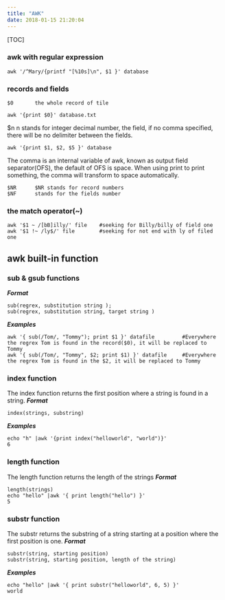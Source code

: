 ```yaml
---
title: "AWK"
date: 2018-01-15 21:20:04
---
```


[TOC]

### awk with regular expression
```
awk '/^Mary/{printf "[%10s]\n", $1 }' database
```

### records and fields
```
$0       the whole record of tile
```

```
awk '{print $0}' database.txt
```

$n       n stands for integer decimal number, the field, if no comma specified, there will be no delimiter between the fields.
```
awk '{print $1, $2, $5 }' database
```
The comma is an internal variable of awk, known as output field separator(OFS), the default of OFS is space. When using print to print something, the comma will transform to space automatically.

```
$NR      $NR stands for record numbers
$NF      stands for the fields number
```


### the match operator(~)
```
awk '$1 ~ /[bB]illy/' file    #seeking for Billy/billy of field one
awk '$1 !~ /ly$/' file        #seeking for not end with ly of filed one
```


## awk built-in function
### sub & gsub functions
***Format***
```
sub(regrex, substitution string );
sub(regrex, substitution string, target string )
```
***Examples***
```
awk '{ sub(/Tom/, "Tommy"); print $1 }' datafile         #Everywhere the regrex Tom is found in the record($0), it will be replaced to Tommy
awk '{ sub(/Tom/, "Tommy", $2; print $1) }' datafile     #Everywhere the regrex Tom is found in the $2, it will be replaced to Tommy
```

### index function
The index function returns the first position where a string is found in a string.
***Format***
```
index(strings, substring)
```
***Examples***
```
echo "h" |awk '{print index("helloworld", "world")}'
6
```

### length function
The length function returns the length of the strings
***Format***
```
length(strings)
echo "hello" |awk '{ print length("hello") }'
5
```

### substr function
The substr returns the substring of a string starting at a position where the first position is one.
***Format***
```
substr(string, starting position)
substr(string, starting position, length of the string)
```
***Examples***
```
echo "hello" |awk '{ print substr("helloworld", 6, 5) }'
world
```



